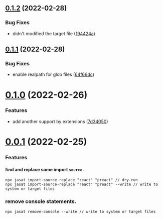 ## [0.1.2](https://github.com/ri7nz/jasat/compare/v0.1.1...v0.1.2) (2022-02-28)

### Bug Fixes

- didn't modified the target file ([194424a](https://github.com/ri7nz/jasat/commit/194424a582fed7b70dbb60a4c6f4519837681321))

## [0.1.1](https://github.com/ri7nz/jasat/compare/v0.1.0...v0.1.1) (2022-02-28)

### Bug Fixes

- enable realpath for glob files ([64f66dc](https://github.com/ri7nz/jasat/commit/64f66dc4f7f479ac6788b5fab44695569e733761))

# [0.1.0](https://github.com/ri7nz/jasat/compare/v0.0.1...v0.1.0) (2022-02-26)

### Features

- add another support by extensions ([7d34050](https://github.com/ri7nz/jasat/commit/7d340508023f93c5365eae21666cff9a50635fd7))

# [0.0.1](https://github.com/ri7nz/jasat/commit/0fa0d3cc5851104e04915ce390a7b19f280d731f) (2022-02-25)

### Features

#### find and replace some import `source`.

```console
npx jasat import-source-replace "react" "preact" // dry-run
npx jasat import-source-replace "react" "preact" --write // write to system or target files
```

### remove console statements.

```console
npx jasat remove-console --write // write to system or target files
```
